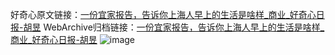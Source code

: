 好奇心原文链接：[一份宜家报告，告诉你上海人早上的生活是啥样_商业_好奇心日报-胡昱](https://www.qdaily.com/articles/7469.html)
WebArchive归档链接：[一份宜家报告，告诉你上海人早上的生活是啥样_商业_好奇心日报-胡昱](http://web.archive.org/web/20160817101806/http://www.qdaily.com:80/articles/7469.html?)
![image](http://ww3.sinaimg.cn/large/007d5XDply1g3wjh8nfgbj30u02ng1kx)